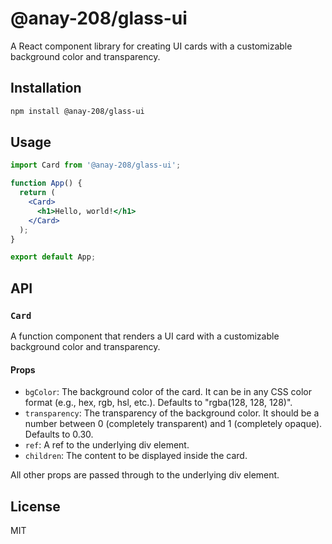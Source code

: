 # @anay-208/glass-ui

A React component library for creating UI cards with a customizable background color and transparency.

## Installation

```bash
npm install @anay-208/glass-ui
```

## Usage

```jsx
import Card from '@anay-208/glass-ui';

function App() {
  return (
    <Card>
      <h1>Hello, world!</h1>
    </Card>
  );
}

export default App;
```

## API

### `Card`

A function component that renders a UI card with a customizable background color and transparency.

#### Props

- `bgColor`: The background color of the card. It can be in any CSS color format (e.g., hex, rgb, hsl, etc.). Defaults to "rgba(128, 128, 128)".
- `transparency`: The transparency of the background color. It should be a number between 0 (completely transparent) and 1 (completely opaque). Defaults to 0.30.
- `ref`: A ref to the underlying div element.
- `children`: The content to be displayed inside the card.

All other props are passed through to the underlying div element.

## License

MIT